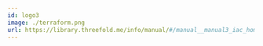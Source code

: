 ```yaml
---
id: logo3
image: ./terraform.png
url: https://library.threefold.me/info/manual/#/manual__manual3_iac_home
---
```

